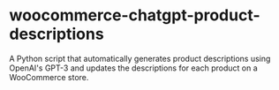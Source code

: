 # woocommerce-chatgpt-product-descriptions
 A Python script that automatically generates product descriptions using OpenAI's GPT-3 and updates the descriptions for each product on a WooCommerce store.
